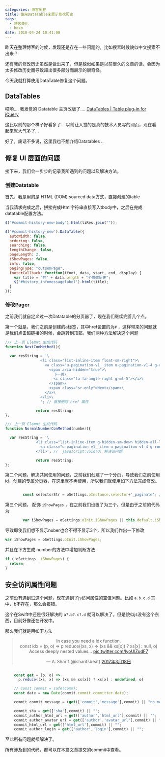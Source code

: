 ```yaml
---
categories: 博客历程
title: 使用DataTable来展示修改历史
tags:
  - 博客美化
  - hexo
date: 2018-04-24 10:41:00
---
```


昨天在整理博客的时候，发现还是存在一些问题的，比如搜素时候貌似中文搜索不出来？

还有我的修改历史虽然是做出来了，但是貌似如果是以前很久的文章的话，会因为太多修改历史而导致超出很多部分而展示的很奇怪。

今天我就打算使用DataTable修复这个问题。

<!-- more -->

## DataTables

哎哟.... 我发觉的 Datatable 主页改版了.... [DataTables | Table plug-in for jQuery](https://www.datatables.net/)

这比以前的那个样子好看多了... 以前让人觉的是真的技术人员写的网页，现在看起来就大气多了...

好了，废话不多说，这里我也不想介绍Datatables ..

## 修复 UI 层面的问题

接下来，我们会一步步的记录我所遇到的问题以及解决方法。

### 创建Datatable
首先，我是用的是 HTML (DOM) sourced data方式，直接创建的table

当我请求完成之后，拼接完成Html字符串直接写入tbody中，之后在完成datatable配置方法。

````js
$("#commit-history-new-body").html(liRes.join(""));

$('#commit-history-new').DataTable({
  autoWidth: false,
  ordering: false,
  searching: false,
  lengthChange: false,
  pageLength: 2,
  iShowPages: false,
  info: false,
  pagingType: "cutsomPage",
  footerCallback: function(tfoot, data, start, end, display) {
    var title = "共" + data.length + "个修改历史";
    $("#history_infomessagelabel").html(title);
  }
});
````

### 修改Pager

之前我们就自定义过一次Datatable的分页器了，现在我们继续完善几个点。

第一个就是，我们之前是创建的a标签，其中href设置的为`#` ，这样带来的问题就是我们点击超链接的时候，会跳转到顶部。我们两种方法解决这个问题
````js
/// 上一页 Elemnt 生成代码
function NextConMethod(){

  var resString = '\
                <li class="list-inline-item float-sm-right">\
                  <a class="u-pagination-v1__item u-pagination-v1-4 g-rounded-50 g-pa-7-16" aria-label="Next">\
                    <span aria-hidden="true">\
                      下一页\
                      <i class="fa fa-angle-right g-ml-5"></i>\
                    </span>\
                    <span class="sr-only">Next</span>\
                  </a>\
                </li>\
                '; // 直接删除 href 属性

              return resString;
};

/// 上一页 Elemnt 生成代码
function NormalNumberConMethod(number){

  var resString = '\
              <li class="list-inline-item g-hidden-sm-down hidden-all-list-li-link-elment">\
                <a class="u-pagination-v1__item u-pagination-v1-4 g-rounded-50 g-pa-7-14" href="javascript:void(0)">'+number+'</a>\
              </li>'; //  javascript:void(0) 解决该问题

              return resString;
};
````

第二个问题，解决共同使用的问题，之前我们创建了一个分页，导致我们之前使用id，创建的专属分页器，在这里就不再使用，所以我们就使用如下方法完成修改。

````js

        const selectorStr = oSettings.oInstance.selector+'_paginate'; // 通过该方法 可以获取到 分页器的id 并且完成获取Element 的操作
````

第三个问题， 配饰 `iShowPages` ，在之前我们设置了为三个，但是由于之前的代码为
````js
        var iShowPages = oSettings.oInit.iShowPages || this.default.iShowPages,
````
导致即使我们想不显示nuber也会不得不显示3个，所以我们作出一下修改
````js
var iShowPages = oSettings.oInit.iShowPages;
````
并且在下方生成 number的方法中增加判断方法
````js
if (!oSettings._iShowPages) {
  return;
}
````

## 安全访问属性问题

之前没有遇到过这个问题，现在遇到了js访问属性的空值问题。比如 `a.b.c.d` 其中，b不存在，那么会报错。

这个在Swift中还是很好解决的 `a?.b?.c?.d` 就可以解决了。但是貌似js没有这个东西，目前好像还在开发中。

那么我们就是用如下方法

<center >
<blockquote handle='nohandle' class="twitter-tweet" data-lang="zh-cn"><p lang="en" dir="ltr">In case you need a idx function.<br>const idx = (p, o) =&gt; p.reduce((xs, x) =&gt; (xs &amp;&amp; xs[x]) ? xs[x] : null, o)<br>Access deeply nested values... <a href="https://t.co/lyoUIZudF7">pic.twitter.com/lyoUIZudF7</a></p>&mdash; A. Sharif (@sharifsbeat) <a href="https://twitter.com/sharifsbeat/status/843187365367767046?ref_src=twsrc%5Etfw">2017年3月18日</a></blockquote>
<script async src="https://platform.twitter.com/widgets.js" charset="utf-8"></script>
</center>


````js

    const get = (p, o) =>
      p.reduce((xs, x) => (xs && xs[x]) ? xs[x] : undefined, o)

    // const commit = safe(comm);
    const date = new Date(commit.commit.committer.date);

    commit_commit_message = (get(['commit','message'],commit) || "no message").replace(/\n/g, "<br>")

    commit_sha = get(['sha'],commit) || "";
    commit_author_html_url = get(['author','html_url'],commit) || "";
    commit_author_avatar_url = get(['author','avatar_url'],commit) || "" ;
    commit_html_url = get(['html_url'],commit) || "";
    commit_author_login = get(['author','login'],commit) || "";

````

至此所有问题就都解决了。

所有涉及到的代码，都可以在本篇文章提交的commit中查看。
